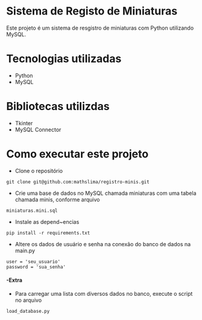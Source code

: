 # Sistema de Registo de Miniaturas
Este projeto é um sistema de resgistro de miniaturas com Python utilizando MySQL.

# Tecnologias utilizadas
- Python
- MySQL

# Bibliotecas utilizdas
- Tkinter
- MySQL Connector

# Como executar este projeto
- Clone o repositório
```
git clone git@github.com:mathslima/registro-minis.git
```
  
- Crie uma base de dados no MySQL chamada miniaturas com uma tabela chamada minis, conforme arquivo 
```
miniaturas.mini.sql
```

- Instale as depend~encias
```
pip install -r requirements.txt
```

- Altere os dados de usuário e senha na conexão do banco de dados na main.py
```
user = 'seu_usuario'
password = 'sua_senha'
```

#### -Extra
- Para carregar uma lista com diversos dados no banco, execute o script no arquivo 
```
load_database.py
```
